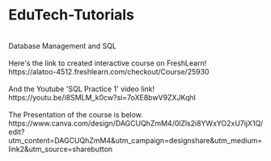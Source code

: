 # EduTech-Tutorials
<br>
Database Management and SQL
<br>
<br>
Here's the link to created interactive course on FreshLearn!
<br>
https://alatoo-4512.freshlearn.com/checkout/Course/25930
<br>
<br>
And the Youtube 'SQL Practice 1' video link! 
<br>
https://youtu.be/i8SMLM_k0cw?si=7oXE8bwV9ZXJKqhl
<br>
<br>
The Presentation of the course is below.
<br>
https://www.canva.com/design/DAGCUQhZmM4/0lZls2i8YWxYO2xU7ijX1Q/edit?utm_content=DAGCUQhZmM4&utm_campaign=designshare&utm_medium=link2&utm_source=sharebutton
